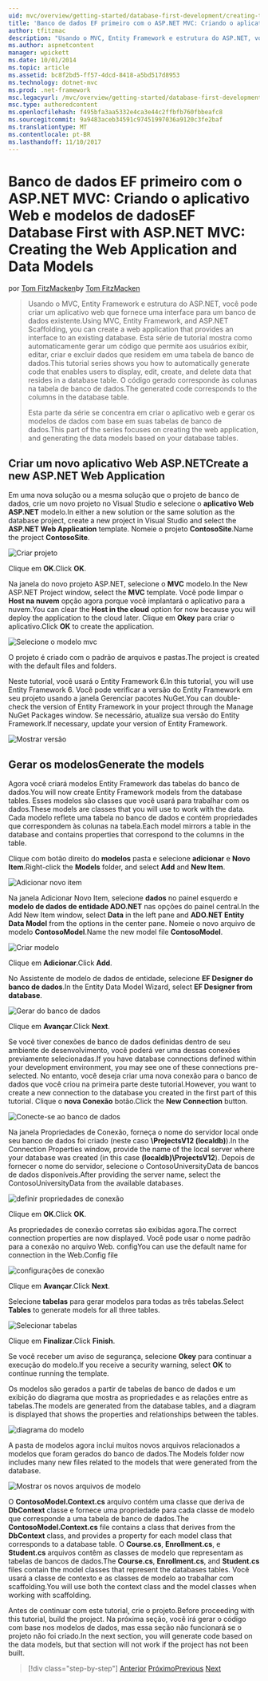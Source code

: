 ```yaml
---
uid: mvc/overview/getting-started/database-first-development/creating-the-web-application
title: 'Banco de dados EF primeiro com o ASP.NET MVC: Criando o aplicativo Web e modelos de dados | Microsoft Docs'
author: tfitzmac
description: "Usando o MVC, Entity Framework e estrutura do ASP.NET, você pode criar um aplicativo web que fornece uma interface para um banco de dados existente. Este tutorial série..."
ms.author: aspnetcontent
manager: wpickett
ms.date: 10/01/2014
ms.topic: article
ms.assetid: bc8f2bd5-ff57-4dcd-8418-a5bd517d8953
ms.technology: dotnet-mvc
ms.prod: .net-framework
msc.legacyurl: /mvc/overview/getting-started/database-first-development/creating-the-web-application
msc.type: authoredcontent
ms.openlocfilehash: f495bfa3aa5332e4ca3e44c2ffbfb760fbbeafc8
ms.sourcegitcommit: 9a9483aceb34591c97451997036a9120c3fe2baf
ms.translationtype: MT
ms.contentlocale: pt-BR
ms.lasthandoff: 11/10/2017
---
```

<a name="ef-database-first-with-aspnet-mvc-creating-the-web-application-and-data-models"></a><span data-ttu-id="a18f7-104">Banco de dados EF primeiro com o ASP.NET MVC: Criando o aplicativo Web e modelos de dados</span><span class="sxs-lookup"><span data-stu-id="a18f7-104">EF Database First with ASP.NET MVC: Creating the Web Application and Data Models</span></span>
====================
<span data-ttu-id="a18f7-105">por [Tom FitzMacken](https://github.com/tfitzmac)</span><span class="sxs-lookup"><span data-stu-id="a18f7-105">by [Tom FitzMacken](https://github.com/tfitzmac)</span></span>

> <span data-ttu-id="a18f7-106">Usando o MVC, Entity Framework e estrutura do ASP.NET, você pode criar um aplicativo web que fornece uma interface para um banco de dados existente.</span><span class="sxs-lookup"><span data-stu-id="a18f7-106">Using MVC, Entity Framework, and ASP.NET Scaffolding, you can create a web application that provides an interface to an existing database.</span></span> <span data-ttu-id="a18f7-107">Esta série de tutorial mostra como automaticamente gerar um código que permite aos usuários exibir, editar, criar e excluir dados que residem em uma tabela de banco de dados.</span><span class="sxs-lookup"><span data-stu-id="a18f7-107">This tutorial series shows you how to automatically generate code that enables users to display, edit, create, and delete data that resides in a database table.</span></span> <span data-ttu-id="a18f7-108">O código gerado corresponde às colunas na tabela de banco de dados.</span><span class="sxs-lookup"><span data-stu-id="a18f7-108">The generated code corresponds to the columns in the database table.</span></span>
> 
> <span data-ttu-id="a18f7-109">Esta parte da série se concentra em criar o aplicativo web e gerar os modelos de dados com base em suas tabelas de banco de dados.</span><span class="sxs-lookup"><span data-stu-id="a18f7-109">This part of the series focuses on creating the web application, and generating the data models based on your database tables.</span></span>


## <a name="create-a-new-aspnet-web-application"></a><span data-ttu-id="a18f7-110">Criar um novo aplicativo Web ASP.NET</span><span class="sxs-lookup"><span data-stu-id="a18f7-110">Create a new ASP.NET Web Application</span></span>

<span data-ttu-id="a18f7-111">Em uma nova solução ou a mesma solução que o projeto de banco de dados, crie um novo projeto no Visual Studio e selecione o **aplicativo Web ASP.NET** modelo.</span><span class="sxs-lookup"><span data-stu-id="a18f7-111">In either a new solution or the same solution as the database project, create a new project in Visual Studio and select the **ASP.NET Web Application** template.</span></span> <span data-ttu-id="a18f7-112">Nomeie o projeto **ContosoSite**.</span><span class="sxs-lookup"><span data-stu-id="a18f7-112">Name the project **ContosoSite**.</span></span>

![Criar projeto](creating-the-web-application/_static/image1.png)

<span data-ttu-id="a18f7-114">Clique em **OK**.</span><span class="sxs-lookup"><span data-stu-id="a18f7-114">Click **OK**.</span></span>

<span data-ttu-id="a18f7-115">Na janela do novo projeto ASP.NET, selecione o **MVC** modelo.</span><span class="sxs-lookup"><span data-stu-id="a18f7-115">In the New ASP.NET Project window, select the **MVC** template.</span></span> <span data-ttu-id="a18f7-116">Você pode limpar o **Host na nuvem** opção agora porque você implantará o aplicativo para a nuvem.</span><span class="sxs-lookup"><span data-stu-id="a18f7-116">You can clear the **Host in the cloud** option for now because you will deploy the application to the cloud later.</span></span> <span data-ttu-id="a18f7-117">Clique em **Okey** para criar o aplicativo.</span><span class="sxs-lookup"><span data-stu-id="a18f7-117">Click **OK** to create the application.</span></span>

![Selecione o modelo mvc](creating-the-web-application/_static/image2.png)

<span data-ttu-id="a18f7-119">O projeto é criado com o padrão de arquivos e pastas.</span><span class="sxs-lookup"><span data-stu-id="a18f7-119">The project is created with the default files and folders.</span></span>

<span data-ttu-id="a18f7-120">Neste tutorial, você usará o Entity Framework 6.</span><span class="sxs-lookup"><span data-stu-id="a18f7-120">In this tutorial, you will use Entity Framework 6.</span></span> <span data-ttu-id="a18f7-121">Você pode verificar a versão do Entity Framework em seu projeto usando a janela Gerenciar pacotes NuGet.</span><span class="sxs-lookup"><span data-stu-id="a18f7-121">You can double-check the version of Entity Framework in your project through the Manage NuGet Packages window.</span></span> <span data-ttu-id="a18f7-122">Se necessário, atualize sua versão do Entity Framework.</span><span class="sxs-lookup"><span data-stu-id="a18f7-122">If necessary, update your version of Entity Framework.</span></span>

![Mostrar versão](creating-the-web-application/_static/image3.png)

## <a name="generate-the-models"></a><span data-ttu-id="a18f7-124">Gerar os modelos</span><span class="sxs-lookup"><span data-stu-id="a18f7-124">Generate the models</span></span>

<span data-ttu-id="a18f7-125">Agora você criará modelos Entity Framework das tabelas do banco de dados.</span><span class="sxs-lookup"><span data-stu-id="a18f7-125">You will now create Entity Framework models from the database tables.</span></span> <span data-ttu-id="a18f7-126">Esses modelos são classes que você usará para trabalhar com os dados.</span><span class="sxs-lookup"><span data-stu-id="a18f7-126">These models are classes that you will use to work with the data.</span></span> <span data-ttu-id="a18f7-127">Cada modelo reflete uma tabela no banco de dados e contém propriedades que correspondem às colunas na tabela.</span><span class="sxs-lookup"><span data-stu-id="a18f7-127">Each model mirrors a table in the database and contains properties that correspond to the columns in the table.</span></span>

<span data-ttu-id="a18f7-128">Clique com botão direito do **modelos** pasta e selecione **adicionar** e **Novo Item**.</span><span class="sxs-lookup"><span data-stu-id="a18f7-128">Right-click the **Models** folder, and select **Add** and **New Item**.</span></span>

![Adicionar novo item](creating-the-web-application/_static/image4.png)

<span data-ttu-id="a18f7-130">Na janela Adicionar Novo Item, selecione **dados** no painel esquerdo e **modelo de dados de entidade ADO.NET** nas opções do painel central.</span><span class="sxs-lookup"><span data-stu-id="a18f7-130">In the Add New Item window, select **Data** in the left pane and **ADO.NET Entity Data Model** from the options in the center pane.</span></span> <span data-ttu-id="a18f7-131">Nomeie o novo arquivo de modelo **ContosoModel**.</span><span class="sxs-lookup"><span data-stu-id="a18f7-131">Name the new model file **ContosoModel**.</span></span>

![Criar modelo](creating-the-web-application/_static/image5.png)

<span data-ttu-id="a18f7-133">Clique em **Adicionar**.</span><span class="sxs-lookup"><span data-stu-id="a18f7-133">Click **Add**.</span></span>

<span data-ttu-id="a18f7-134">No Assistente de modelo de dados de entidade, selecione **EF Designer do banco de dados**.</span><span class="sxs-lookup"><span data-stu-id="a18f7-134">In the Entity Data Model Wizard, select **EF Designer from database**.</span></span>

![Gerar do banco de dados](creating-the-web-application/_static/image6.png)

<span data-ttu-id="a18f7-136">Clique em **Avançar**.</span><span class="sxs-lookup"><span data-stu-id="a18f7-136">Click **Next**.</span></span>

<span data-ttu-id="a18f7-137">Se você tiver conexões de banco de dados definidas dentro de seu ambiente de desenvolvimento, você poderá ver uma dessas conexões previamente selecionadas.</span><span class="sxs-lookup"><span data-stu-id="a18f7-137">If you have database connections defined within your development environment, you may see one of these connections pre-selected.</span></span> <span data-ttu-id="a18f7-138">No entanto, você deseja criar uma nova conexão para o banco de dados que você criou na primeira parte deste tutorial.</span><span class="sxs-lookup"><span data-stu-id="a18f7-138">However, you want to create a new connection to the database you created in the first part of this tutorial.</span></span> <span data-ttu-id="a18f7-139">Clique o **nova Conexão** botão.</span><span class="sxs-lookup"><span data-stu-id="a18f7-139">Click the **New Connection** button.</span></span>

![Conecte-se ao banco de dados](creating-the-web-application/_static/image7.png)

<span data-ttu-id="a18f7-141">Na janela Propriedades de Conexão, forneça o nome do servidor local onde seu banco de dados foi criado (neste caso **\ProjectsV12 (localdb)**).</span><span class="sxs-lookup"><span data-stu-id="a18f7-141">In the Connection Properties window, provide the name of the local server where your database was created (in this case **(localdb)\ProjectsV12**).</span></span> <span data-ttu-id="a18f7-142">Depois de fornecer o nome do servidor, selecione o ContosoUniversityData de bancos de dados disponíveis.</span><span class="sxs-lookup"><span data-stu-id="a18f7-142">After providing the server name, select the ContosoUniversityData from the available databases.</span></span>

![definir propriedades de conexão](creating-the-web-application/_static/image8.png)

<span data-ttu-id="a18f7-144">Clique em **OK**.</span><span class="sxs-lookup"><span data-stu-id="a18f7-144">Click **OK**.</span></span>

<span data-ttu-id="a18f7-145">As propriedades de conexão corretas são exibidas agora.</span><span class="sxs-lookup"><span data-stu-id="a18f7-145">The correct connection properties are now displayed.</span></span> <span data-ttu-id="a18f7-146">Você pode usar o nome padrão para a conexão no arquivo Web. config</span><span class="sxs-lookup"><span data-stu-id="a18f7-146">You can use the default name for connection in the Web.Config file</span></span>

![configurações de conexão](creating-the-web-application/_static/image9.png)

<span data-ttu-id="a18f7-148">Clique em **Avançar**.</span><span class="sxs-lookup"><span data-stu-id="a18f7-148">Click **Next**.</span></span>

<span data-ttu-id="a18f7-149">Selecione **tabelas** para gerar modelos para todas as três tabelas.</span><span class="sxs-lookup"><span data-stu-id="a18f7-149">Select **Tables** to generate models for all three tables.</span></span>

![Selecionar tabelas](creating-the-web-application/_static/image10.png)

<span data-ttu-id="a18f7-151">Clique em **Finalizar**.</span><span class="sxs-lookup"><span data-stu-id="a18f7-151">Click **Finish**.</span></span>

<span data-ttu-id="a18f7-152">Se você receber um aviso de segurança, selecione **Okey** para continuar a execução do modelo.</span><span class="sxs-lookup"><span data-stu-id="a18f7-152">If you receive a security warning, select **OK** to continue running the template.</span></span>

<span data-ttu-id="a18f7-153">Os modelos são gerados a partir de tabelas de banco de dados e um exibição do diagrama que mostra as propriedades e as relações entre as tabelas.</span><span class="sxs-lookup"><span data-stu-id="a18f7-153">The models are generated from the database tables, and a diagram is displayed that shows the properties and relationships between the tables.</span></span>

![diagrama do modelo](creating-the-web-application/_static/image11.png)

<span data-ttu-id="a18f7-155">A pasta de modelos agora inclui muitos novos arquivos relacionados a modelos que foram gerados do banco de dados.</span><span class="sxs-lookup"><span data-stu-id="a18f7-155">The Models folder now includes many new files related to the models that were generated from the database.</span></span>

![Mostrar os novos arquivos de modelo](creating-the-web-application/_static/image12.png)

<span data-ttu-id="a18f7-157">O **ContosoModel.Context.cs** arquivo contém uma classe que deriva de **DbContext** classe e fornece uma propriedade para cada classe de modelo que corresponde a uma tabela de banco de dados.</span><span class="sxs-lookup"><span data-stu-id="a18f7-157">The **ContosoModel.Context.cs** file contains a class that derives from the **DbContext** class, and provides a property for each model class that corresponds to a database table.</span></span> <span data-ttu-id="a18f7-158">O **Course.cs**, **Enrollment.cs**, e **Student.cs** arquivos contêm as classes de modelo que representam as tabelas de bancos de dados.</span><span class="sxs-lookup"><span data-stu-id="a18f7-158">The **Course.cs**, **Enrollment.cs**, and **Student.cs** files contain the model classes that represent the databases tables.</span></span> <span data-ttu-id="a18f7-159">Você usará a classe de contexto e as classes de modelo ao trabalhar com scaffolding.</span><span class="sxs-lookup"><span data-stu-id="a18f7-159">You will use both the context class and the model classes when working with scaffolding.</span></span>

<span data-ttu-id="a18f7-160">Antes de continuar com este tutorial, crie o projeto.</span><span class="sxs-lookup"><span data-stu-id="a18f7-160">Before proceeding with this tutorial, build the project.</span></span> <span data-ttu-id="a18f7-161">Na próxima seção, você irá gerar o código com base nos modelos de dados, mas essa seção não funcionará se o projeto não foi criado.</span><span class="sxs-lookup"><span data-stu-id="a18f7-161">In the next section, you will generate code based on the data models, but that section will not work if the project has not been built.</span></span>

>[!div class="step-by-step"]
<span data-ttu-id="a18f7-162">[Anterior](setting-up-database.md)
[Próximo](generating-views.md)</span><span class="sxs-lookup"><span data-stu-id="a18f7-162">[Previous](setting-up-database.md)
[Next](generating-views.md)</span></span>
